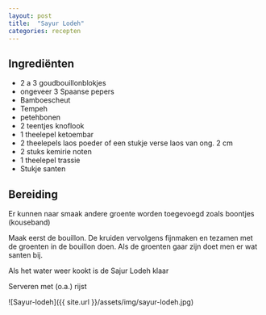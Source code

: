```yaml
---
layout: post
title:  "Sayur Lodeh"
categories: recepten
---
```


## Ingrediënten
- 2 a 3 goudbouillonblokjes
- ongeveer 3 Spaanse pepers
- Bamboescheut
- Tempeh
- petehbonen
- 2 teentjes knoflook
- 1 theelepel ketoembar
- 2 theelepels laos poeder of een stukje verse laos van ong. 2 cm
- 2 stuks kemirie noten
- 1 theelepel trassie
- Stukje santen


## Bereiding
Er kunnen naar smaak andere groente worden toegevoegd zoals boontjes (kouseband) 

Maak eerst de bouillon. 
De kruiden vervolgens fijnmaken en tezamen met de groenten in de bouillon doen. 
Als de groenten gaar zijn doet men er wat santen bij. 

Als het water weer kookt is de Sajur Lodeh klaar

Serveren met (o.a.) rijst


![Sayur-lodeh]({{ site.url }}/assets/img/sayur-lodeh.jpg)
